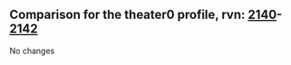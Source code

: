 ## Comparison for the theater0 profile, rvn: [2140](https://github.com/PRO100KatYT/FortniteProfileRevisions/tree/main/profiles/theater0/2140%20theater0.json)-[2142](https://github.com/PRO100KatYT/FortniteProfileRevisions/tree/main/profiles/theater0/2142%20theater0.json)

No changes
